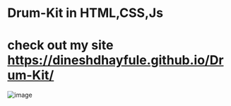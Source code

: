 # Drum-Kit in HTML,CSS,Js

# check out my site  https://dineshdhayfule.github.io/Drum-Kit/


 ![image](https://github.com/dineshdhayfule/Drum-Kit/assets/109637254/b4b010df-a768-416f-b526-b1e9d446fc16)
